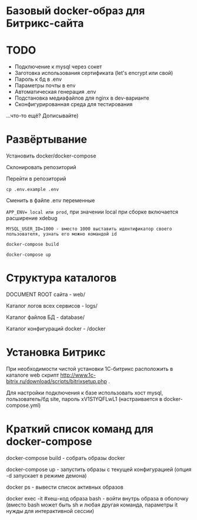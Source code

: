 Базовый docker-образ для Битрикс-сайта
======================================
TODO
================
- Подключение к mysql через сокет
- Заготовка использования сертификата (let's encrypt или свой)
- Пароль к бд в .env
- Параметры почты в env
- Автоматическая генерация .env
- Подстановка медиафайлов для nginx в dev-варианте
- Сконфигурированная среда для тестирования

...что-то ещё? Дописывайте)


Развёртывание
=================
Установить docker/docker-compose

Склонировать репозиторий

Перейти в репозиторий

`cp .env.example .env`

Сменить в файле .env переменные 

`APP_ENV= local или prod`, при значении local при сборке включается расширение xdebug

`MYSQL_USER_ID=1000 - вместо 1000 выставить идентификатор своего пользователя, узнать его можно командой id`

`docker-compose build`

`docker-compose up`

Структура каталогов
=========
DOCUMENT ROOT сайта - web/

Каталог логов всех сервисов - logs/

Каталог файлов БД - database/

Каталог конфигураций docker - /docker


Установка Битрикс
=================
При необходимости чистой установки 1С-битрикс расположить в каталоге web скрипт http://www.1c-bitrix.ru/download/scripts/bitrixsetup.php .  

Для настройки подключения к базе использовать хост mysql, пользователь/бд site, пароль xV1S1YQFLwL1 (настраивается в docker-compose.yml)

Краткий список команд для docker-compose
===============
docker-compose build - собрать образы docker

docker-compose up - запустить образы с текущей конфигурацией (опция -d запускает в режиме демона)

docker ps - вывести список активных образов

docker exec -it #хеш-код образа bash - войти внутрь образа в оболочку (вместо bash может быть sh и любая другая команда, параметры it нужды для интерактивной сессии)


